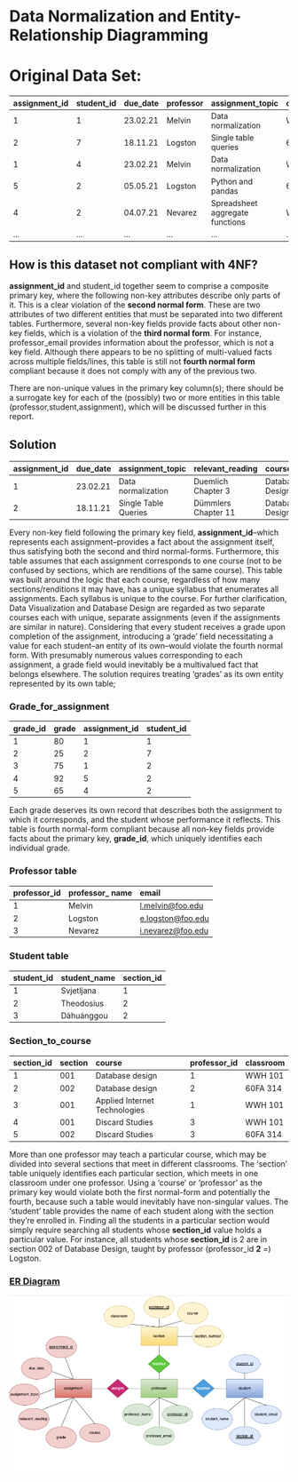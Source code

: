 # Data Normalization and Entity-Relationship Diagramming

# Original Data Set:
| assignment_id | student_id | due_date | professor | assignment_topic                | classroom | grade | relevant_reading    | professor_email   |
| :------------ | :--------- | :------- | :-------- | :------------------------------ | :-------- | :---- | :------------------ | :---------------- |
| 1             | 1          | 23.02.21 | Melvin    | Data normalization              | WWH 101   | 80    | Deumlich Chapter 3  | l.melvin@foo.edu  |
| 2             | 7          | 18.11.21 | Logston   | Single table queries            | 60FA 314  | 25    | Dümmlers Chapter 11 | e.logston@foo.edu |
| 1             | 4          | 23.02.21 | Melvin    | Data normalization              | WWH 101   | 75    | Deumlich Chapter 3  | l.melvin@foo.edu  |
| 5             | 2          | 05.05.21 | Logston   | Python and pandas               | 60FA 314  | 92    | Dümmlers Chapter 14 | e.logston@foo.edu |
| 4             | 2          | 04.07.21 | Nevarez   | Spreadsheet aggregate functions | WWH 201   | 65    | Zehnder Page 87     | i.nevarez@foo.edu |
| ...           | ...        | ...      | ...       | ...                             | ...       | ...   | ...                 | ...               |
## How is this dataset not compliant with 4NF?  
**assignment_id** and student_id together seem to comprise a composite primary key, where the following non-key attributes describe only parts of it. This is a clear violation of the **second normal form**. These are two attributes of two different entities that must be separated into two different tables. Furthermore, several non-key fields provide facts about other non-key fields, which is a violation of the **third normal form**. For instance, professor_email provides information about the professor, which is not a key field. Although there appears to be no splitting of multi-valued facts across multiple fields/lines, this table is still not **fourth normal form** compliant because it does not comply with any of the previous two.   

There are non-unique values in the primary key column(s); there should be a surrogate key for each of the (possibly) two or more entities in this table (professor,student,assignment), which will be discussed further in this report.

## Solution
| assignment_id | due_date | assignment_topic       | relevant_reading   | course             |
| :------------ | :------- | :--------------------- | :----------------- | :----------------- |
| 1             | 23.02.21 | Data normalization     | Duemlich Chapter 3 | Database Design    |
| 2             | 18.11.21 | Single Table Queries   | Dümmlers Chapter 11| Database Design    |      

Every non-key field following the primary key field, **assignment_id**–which represents each assignment–provides a fact about the assignment itself, thus satisfying both the second and third normal-forms. Furthermore, this table assumes that each assignment corresponds to one course (not to be confused by sections, which are renditions of the same course). This table was built around the logic that each course, regardless of how many sections/renditions it may have, has a unique syllabus that enumerates all assignments. Each syllabus is unique to the course. For further clarification, Data Visualization and Database Design are regarded as two separate courses each with unique, separate assignments (even if the assignments are similar in nature). Considering that every student receives a grade upon completion of the assignment, introducing a ‘grade’ field necessitating a value for each student–an entity of its own–would violate the fourth normal form. With presumably numerous values corresponding to each assignment, a grade field would inevitably be a multivalued fact that belongs elsewhere. The solution requires treating ‘grades’ as its own entity represented by its own table;
### Grade_for_assignment  
| grade_id | grade | assignment_id | student_id  |
| :------- | :-----| :------------ | :---------- |
| 1        | 80    | 1             | 1           |
| 2        | 25    | 2             | 7           |
| 3        | 75    | 1             | 2           |
| 4        | 92    | 5             | 2           |
| 5        | 65    | 4             | 2           |  
Each grade deserves its own record that describes both the assignment to which it corresponds, and the student whose performance it reflects. This table is fourth normal-form compliant because all non-key fields provide facts about the primary key, **grade_id**, which uniquely identifies each individual grade.  
### Professor table  
| professor_id | professor_ name| email             |
| :----------- | :------------- | :---------------- |
| 1            | Melvin         | l.melvin@foo.edu  |
| 2            | Logston        | e.logston@foo.edu |
| 3            | Nevarez        | i.nevarez@foo.edu |    
### Student table  
| student_id | student_name  | section_id |
| :--------- | :------------ | :--------- |
| 1          | Svjetljana    | 1          |
| 2          | Theodosius    | 2          |
| 3          | Dàhuánggou    | 2          |  
### Section_to_course
| section_id | section | course                            | professor_id | classroom  |
| :--------- | :------ | :-------------------------------- | :----------- | :--------- |
| 1          | 001     | Database design                   | 1            | WWH 101    |
| 2          | 002     | Database design                   | 2            | 60FA 314   | 
| 3          | 001     | Applied Internet Technologies     | 1            | WWH 101    |
| 4          | 001     | Discard Studies                   | 3            | WWH 101    | 
| 5          | 002     | Discard Studies                   | 3            | 60FA 314   |  
More than one professor may teach a particular course, which may be divided into several sections that meet in different classrooms. The ‘section’ table uniquely identifies each particular section, which meets in one classroom under one professor. Using a ‘course’ or ‘professor’ as the primary key would violate both the first normal-form and potentially the fourth, because such a table would inevitably have non-singular values. 
The ‘student’ table provides the name of each student along with the section they’re enrolled in. Finding all the students in a particular section would simply require searching all students whose **section_id** value holds a particular value. For instance, all students whose **section_id** is 2 are in section 002 of Database Design, taught by professor (professor_id **2** =)  Logston.   

### [ER Diagram](images/assign#5.svg)
![My ER Diagram](images/erDiagram.png)